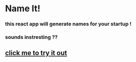 # Name It!
### this react app will generate names for your startup !

### sounds instresting ??

## [click me to try it out](https://pranavgaikwadcodes.github.io/NameIt/)
